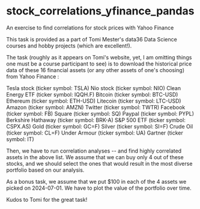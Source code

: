 # stock_correlations_yfinance_pandas
An exercise to find correlations for stock prices with Yahoo Finance 

This task is provided as a part of Tomi Mester's data36 Data Science courses and hobby projects (which are excellent!).

The task (roughly as it appears on Tomi's website, yet, I am omitting things one must be a course participant to see) is to download the historical price data of these 16 financial assets (or any other assets of one's choosing) from Yahoo Finance :

Tesla stock (ticker symbol: TSLA)
Nio stock (ticker symbol: NIO)
Clean Energy ETF (ticker symbol: IQQH.F)
Bitcoin (ticker symbol: BTC-USD)
Ethereum (ticker symbol: ETH-USD)
Litecoin (ticker symbol: LTC-USD)
Amazon (ticker symbol: AMZN)
Twitter (ticker symbol: TWTR)
Facebook (ticker symbol: FB)
Square (ticker symbol: SQ)
Paypal (ticker symbol: PYPL)
Berkshire Hathaway (ticker symbol: BRK-A)
S&P 500 ETF (ticker symbol: CSPX.AS)
Gold (ticker symbol: GC=F)
Silver (ticker symbol: SI=F)
Crude Oil (ticker symbol: CL=F)
Under Armour (ticker symbol: UA)
Gartner (ticker symbol: IT)

Then, we have to run correlation analyses -- and find highly correlated assets in the above list. We assume that we can buy only 4 out of these stocks, and we should select the ones that would result in the most diverse portfolio based on our analysis.

As a bonus task, we assume that we put $100 in each of the 4 assets we picked on 2024-07-01. We have to plot the value of the portfolio over time.

Kudos to Tomi for the great task!
